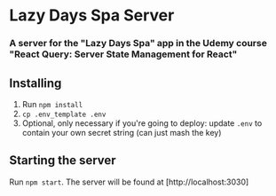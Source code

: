 # Lazy Days Spa Server

### A server for the "Lazy Days Spa" app in the Udemy course "React Query: Server State Management for React"

## Installing

1. Run `npm install`
2. `cp .env_template .env`
3. Optional, only necessary if you're going to deploy: update `.env` to contain your own secret string (can just mash the key)

## Starting the server

Run `npm start`. The server will be found at [http://localhost:3030]
